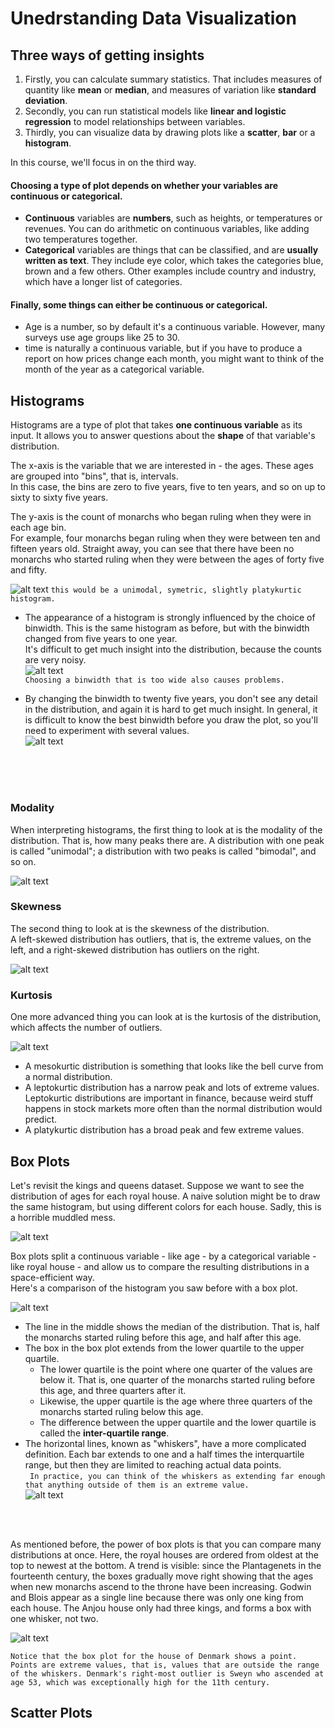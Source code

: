 # Unedrstanding Data Visualization
## Three ways of getting insights
1. Firstly, you can calculate summary statistics. That includes measures of quantity like **mean** or **median**, and measures of variation like **standard deviation**.
2. Secondly, you can run statistical models like **linear and logistic regression** to model relationships between variables.
3. Thirdly, you can visualize data by drawing plots like a **scatter**, **bar** or a **histogram**.

In this course, we'll focus in on the third way.<br>

#### Choosing a type of plot depends on whether your variables are continuous or categorical.
- **Continuous** variables are **numbers**, such as heights, or temperatures or revenues. You can do arithmetic on continuous variables, like adding two temperatures together.
- **Categorical** variables are things that can be classified, and are **usually written as text**. They include eye color, which takes the categories blue, brown and a few others. Other examples include country and industry, which have a longer list of categories.

#### Finally, some things can either be continuous or categorical.
- Age is a number, so by default it's a continuous variable. However, many surveys use age groups like 25 to 30.
- time is naturally a continuous variable, but if you have to produce a report on how prices change each month, you might want to think of the month of the year as a categorical variable.

## Histograms
Histograms are a type of plot that takes **one continuous variable** as its input. It allows you to answer questions about the **shape** of that variable's distribution.

The x-axis is the variable that we are interested in - the ages. These ages are grouped into "bins", that is, intervals.<br>
In this case, the bins are zero to five years, five to ten years, and so on up to sixty to sixty five years.<br>

The y-axis is the count of monarchs who began ruling when they were in each age bin.<br>
For example, four monarchs began ruling when they were between ten and fifteen years old. Straight away, you can see that there have been no monarchs who started ruling when they were between the ages of forty five and fifty.

![alt text](image.png)
`this would be a unimodal, symetric, slightly platykurtic histogram.`

- The appearance of a histogram is strongly influenced by the choice of binwidth. This is the same histogram as before, but with the binwidth changed from five years to one year.<br>
It's difficult to get much insight into the distribution, because the counts are very noisy.<br>
![alt text](image-1.png)<br>
`Choosing a binwidth that is too wide also causes problems.`<br>

- By changing the binwidth to twenty five years, you don't see any detail in the distribution, and again it is hard to get much insight. In general, it is difficult to know the best binwidth before you draw the plot, so you'll need to experiment with several values.<br>
![alt text](image-2.png)

<br>
<br>
<br>

### Modality
When interpreting histograms, the first thing to look at is the modality of the distribution. That is, how many peaks there are. A distribution with one peak is called "unimodal"; a distribution with two peaks is called "bimodal", and so on.

![alt text](image-3.png)

### Skewness
The second thing to look at is the skewness of the distribution.<br>
A left-skewed distribution has outliers, that is, the extreme values, on the left, and a right-skewed distribution has outliers on the right.<br>

![alt text](image-4.png)

### Kurtosis
One more advanced thing you can look at is the kurtosis of the distribution, which affects the number of outliers.<br>

![alt text](image-5.png)

- A mesokurtic distribution is something that looks like the bell curve from a normal distribution.
- A leptokurtic distribution has a narrow peak and lots of extreme values. Leptokurtic distributions are important in finance, because weird stuff happens in stock markets more often than the normal distribution would predict.
- A platykurtic distribution has a broad peak and few extreme values.

## Box Plots
Let's revisit the kings and queens dataset. Suppose we want to see the distribution of ages for each royal house. A naive solution might be to draw the same histogram, but using different colors for each house. Sadly, this is a horrible muddled mess.<br>

![alt text](image-6.png)

Box plots split a continuous variable - like age - by a categorical variable - like royal house - and allow us to compare the resulting distributions in a space-efficient way.<br>
Here's a comparison of the histogram you saw before with a box plot.<br>

![alt text](image-7.png)

- The line in the middle shows the median of the distribution. That is, half the monarchs started ruling before this age, and half after this age.
- The box in the box plot extends from the lower quartile to the upper quartile.
    - The lower quartile is the point where one quarter of the values are below it. That is, one quarter of the monarchs started ruling before this age, and three quarters after it.
    - Likewise, the upper quartile is the age where three quarters of the monarchs started ruling below this age.
    - The difference between the upper quartile and the lower quartile is called the **inter-quartile range**.
- The horizontal lines, known as "whiskers", have a more complicated definition. Each bar extends to one and a half times the interquartile range, but then they are limited to reaching actual data points. <br>
` In practice, you can think of the whiskers as extending far enough that anything outside of them is an extreme value.`<br>
![alt text](image-9.png)
<br>
<br>

As mentioned before, the power of box plots is that you can compare many distributions at once. Here, the royal houses are ordered from oldest at the top to newest at the bottom. A trend is visible: since the Plantagenets in the fourteenth century, the boxes gradually move right showing that the ages when new monarchs ascend to the throne have been increasing. Godwin and Blois appear as a single line because there was only one king from each house. The Anjou house only had three kings, and forms a box with one whisker, not two.

![alt text](image-10.png)

`Notice that the box plot for the house of Denmark shows a point. Points are extreme values, that is, values that are outside the range of the whiskers. Denmark's right-most outlier is Sweyn who ascended at age 53, which was exceptionally high for the 11th century.`

## Scatter Plots
